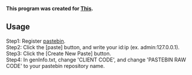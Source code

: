 **This program was created for <a href="https://github.com/QPZM6974/discord-token-generator-electron">This</a>.**

## Usage
Step1: Register <a href="https://pastebin.com">pastebin</a>.<br>
Step2: Click the [paste] button, and write your id:ip (ex. admin:127.0.0.1).<br>
Step3: Click the [Create New Paste] button.<br>
Step4: In genInfo.txt, change 'CLIENT CODE', and change 'PASTEBIN RAW CODE' to your pastebin repository name.<br>